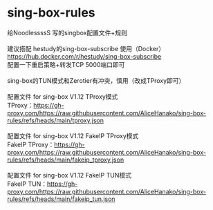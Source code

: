 # sing-box-rules<br>
给NoodlessssS 写的singbox配置文件+规则<br>
<br>
建议搭配 hestudy的sing-box-subscribe 使用（Docker）<br>
https://hub.docker.com/r/hestudy/sing-box-subscribe <br>
配置一下重启策略+转发TCP 5000端口即可<br>
<br>
sing-box的TUN模式和Zerotier有冲突，慎用（改成TProxy即可）<br>
<br>
配置文件 for sing-box V1.12 TProxy模式<br>
TProxy：https://gh-proxy.com/https://raw.githubusercontent.com/AliceHanako/sing-box-rules/refs/heads/main/tproxy.json <br>
<br>
配置文件 for sing-box V1.12 FakeIP TProxy模式<br>
FakeIP TProxy：https://gh-proxy.com/https://raw.githubusercontent.com/AliceHanako/sing-box-rules/refs/heads/main/fakeip_tproxy.json <br>
<br>
配置文件 for sing-box V1.12 FakeIP TUN模式<br>
FakeIP TUN：https://gh-proxy.com/https://raw.githubusercontent.com/AliceHanako/sing-box-rules/refs/heads/main/fakeip_tun.json <br>
<br>
